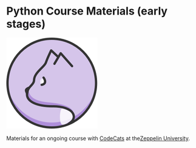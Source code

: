 # Python Course Materials (early stages)

![logo](codecats-logo.png)

Materials for an ongoing course with [CodeCats](http://codecats.io/) at the[Zeppelin University](https://www.zu.de/). 
